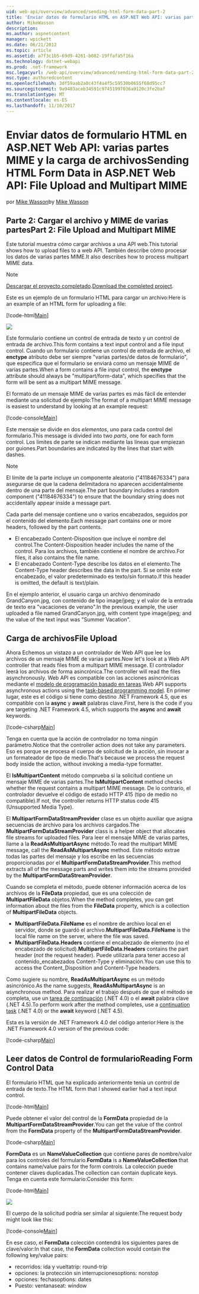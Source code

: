 ```yaml
---
uid: web-api/overview/advanced/sending-html-form-data-part-2
title: 'Enviar datos de formulario HTML en ASP.NET Web API: varias partes MIME y la carga de archivos | Documentos de Microsoft'
author: MikeWasson
description: 
ms.author: aspnetcontent
manager: wpickett
ms.date: 06/21/2012
ms.topic: article
ms.assetid: a7f3c1b5-69d9-4261-b082-19ffafa5f16a
ms.technology: dotnet-webapi
ms.prod: .net-framework
msc.legacyurl: /web-api/overview/advanced/sending-html-form-data-part-2
msc.type: authoredcontent
ms.openlocfilehash: 3df59aab2a0c43f4a4f5c59530b0655f68d95cc7
ms.sourcegitcommit: 9a9483aceb34591c97451997036a9120c3fe2baf
ms.translationtype: MT
ms.contentlocale: es-ES
ms.lasthandoff: 11/10/2017
---
```

<a name="sending-html-form-data-in-aspnet-web-api-file-upload-and-multipart-mime"></a><span data-ttu-id="bf02f-102">Enviar datos de formulario HTML en ASP.NET Web API: varias partes MIME y la carga de archivos</span><span class="sxs-lookup"><span data-stu-id="bf02f-102">Sending HTML Form Data in ASP.NET Web API: File Upload and Multipart MIME</span></span>
====================
<span data-ttu-id="bf02f-103">por [Mike Wasson](https://github.com/MikeWasson)</span><span class="sxs-lookup"><span data-stu-id="bf02f-103">by [Mike Wasson](https://github.com/MikeWasson)</span></span>

## <a name="part-2-file-upload-and-multipart-mime"></a><span data-ttu-id="bf02f-104">Parte 2: Cargar el archivo y MIME de varias partes</span><span class="sxs-lookup"><span data-stu-id="bf02f-104">Part 2: File Upload and Multipart MIME</span></span>

<span data-ttu-id="bf02f-105">Este tutorial muestra cómo cargar archivos a una API web.</span><span class="sxs-lookup"><span data-stu-id="bf02f-105">This tutorial shows how to upload files to a web API.</span></span> <span data-ttu-id="bf02f-106">También describe cómo procesar los datos de varias partes MIME.</span><span class="sxs-lookup"><span data-stu-id="bf02f-106">It also describes how to process multipart MIME data.</span></span>

> [!NOTE]
> <span data-ttu-id="bf02f-107">[Descargar el proyecto completado](https://code.msdn.microsoft.com/ASPNET-Web-API-File-Upload-a8c0fb0d).</span><span class="sxs-lookup"><span data-stu-id="bf02f-107">[Download the completed project](https://code.msdn.microsoft.com/ASPNET-Web-API-File-Upload-a8c0fb0d).</span></span>


<span data-ttu-id="bf02f-108">Este es un ejemplo de un formulario HTML para cargar un archivo:</span><span class="sxs-lookup"><span data-stu-id="bf02f-108">Here is an example of an HTML form for uploading a file:</span></span>

[!code-html[Main](sending-html-form-data-part-2/samples/sample1.html)]

![](sending-html-form-data-part-2/_static/image1.png)

<span data-ttu-id="bf02f-109">Este formulario contiene un control de entrada de texto y un control de entrada de archivo.</span><span class="sxs-lookup"><span data-stu-id="bf02f-109">This form contains a text input control and a file input control.</span></span> <span data-ttu-id="bf02f-110">Cuando un formulario contiene un control de entrada de archivo, el **enctype** atributo debe ser siempre &quot;varias partes/de datos de formulario&quot;, que especifica que el formulario se enviará como un mensaje MIME de varias partes.</span><span class="sxs-lookup"><span data-stu-id="bf02f-110">When a form contains a file input control, the **enctype** attribute should always be &quot;multipart/form-data&quot;, which specifies that the form will be sent as a multipart MIME message.</span></span>

<span data-ttu-id="bf02f-111">El formato de un mensaje MIME de varias partes es más fácil de entender mediante una solicitud de ejemplo:</span><span class="sxs-lookup"><span data-stu-id="bf02f-111">The format of a multipart MIME message is easiest to understand by looking at an example request:</span></span>

[!code-console[Main](sending-html-form-data-part-2/samples/sample2.cmd)]

<span data-ttu-id="bf02f-112">Este mensaje se divide en dos *elementos*, uno para cada control del formulario.</span><span class="sxs-lookup"><span data-stu-id="bf02f-112">This message is divided into two *parts*, one for each form control.</span></span> <span data-ttu-id="bf02f-113">Los límites de parte se indican mediante las líneas que empiezan por guiones.</span><span class="sxs-lookup"><span data-stu-id="bf02f-113">Part boundaries are indicated by the lines that start with dashes.</span></span>

> [!NOTE]
> <span data-ttu-id="bf02f-114">El límite de la parte incluye un componente aleatorio (&quot;41184676334&quot;) para asegurarse de que la cadena delimitadora no aparecen accidentalmente dentro de una parte del mensaje.</span><span class="sxs-lookup"><span data-stu-id="bf02f-114">The part boundary includes a random component (&quot;41184676334&quot;) to ensure that the boundary string does not accidentally appear inside a message part.</span></span>


<span data-ttu-id="bf02f-115">Cada parte del mensaje contiene uno o varios encabezados, seguidos por el contenido del elemento.</span><span class="sxs-lookup"><span data-stu-id="bf02f-115">Each message part contains one or more headers, followed by the part contents.</span></span>

- <span data-ttu-id="bf02f-116">El encabezado Content-Disposition que incluye el nombre del control.</span><span class="sxs-lookup"><span data-stu-id="bf02f-116">The Content-Disposition header includes the name of the control.</span></span> <span data-ttu-id="bf02f-117">Para los archivos, también contiene el nombre de archivo.</span><span class="sxs-lookup"><span data-stu-id="bf02f-117">For files, it also contains the file name.</span></span>
- <span data-ttu-id="bf02f-118">El encabezado Content-Type describe los datos en el elemento.</span><span class="sxs-lookup"><span data-stu-id="bf02f-118">The Content-Type header describes the data in the part.</span></span> <span data-ttu-id="bf02f-119">Si se omite este encabezado, el valor predeterminado es texto/sin formato.</span><span class="sxs-lookup"><span data-stu-id="bf02f-119">If this header is omitted, the default is text/plain.</span></span>

<span data-ttu-id="bf02f-120">En el ejemplo anterior, el usuario carga un archivo denominado GrandCanyon.jpg, con contenido de tipo image/jpeg; y el valor de la entrada de texto era &quot;vacaciones de verano&quot;.</span><span class="sxs-lookup"><span data-stu-id="bf02f-120">In the previous example, the user uploaded a file named GrandCanyon.jpg, with content type image/jpeg; and the value of the text input was &quot;Summer Vacation&quot;.</span></span>

## <a name="file-upload"></a><span data-ttu-id="bf02f-121">Carga de archivos</span><span class="sxs-lookup"><span data-stu-id="bf02f-121">File Upload</span></span>

<span data-ttu-id="bf02f-122">Ahora Echemos un vistazo a un controlador de Web API que lee los archivos de un mensaje MIME de varias partes.</span><span class="sxs-lookup"><span data-stu-id="bf02f-122">Now let's look at a Web API controller that reads files from a multipart MIME message.</span></span> <span data-ttu-id="bf02f-123">El controlador leerá los archivos de forma asincrónica.</span><span class="sxs-lookup"><span data-stu-id="bf02f-123">The controller will read the files asynchronously.</span></span> <span data-ttu-id="bf02f-124">Web API es compatible con las acciones asincrónicas mediante el [modelo de programación basado en tareas](https://msdn.microsoft.com/library/dd460693.aspx).</span><span class="sxs-lookup"><span data-stu-id="bf02f-124">Web API supports asynchronous actions using the [task-based programming model](https://msdn.microsoft.com/library/dd460693.aspx).</span></span> <span data-ttu-id="bf02f-125">En primer lugar, este es el código si tiene como destino .NET Framework 4.5, que es compatible con la **async** y **await** palabras clave.</span><span class="sxs-lookup"><span data-stu-id="bf02f-125">First, here is the code if you are targeting .NET Framework 4.5, which supports the **async** and **await** keywords.</span></span>

[!code-csharp[Main](sending-html-form-data-part-2/samples/sample3.cs)]

<span data-ttu-id="bf02f-126">Tenga en cuenta que la acción de controlador no toma ningún parámetro.</span><span class="sxs-lookup"><span data-stu-id="bf02f-126">Notice that the controller action does not take any parameters.</span></span> <span data-ttu-id="bf02f-127">Eso es porque se procesa el cuerpo de solicitud de la acción, sin invocar a un formateador de tipo de medio.</span><span class="sxs-lookup"><span data-stu-id="bf02f-127">That's because we process the request body inside the action, without invoking a media-type formatter.</span></span>

<span data-ttu-id="bf02f-128">El **IsMultipartContent** método comprueba si la solicitud contiene un mensaje MIME de varias partes.</span><span class="sxs-lookup"><span data-stu-id="bf02f-128">The **IsMultipartContent** method checks whether the request contains a multipart MIME message.</span></span> <span data-ttu-id="bf02f-129">De lo contrario, el controlador devuelve el código de estado HTTP 415 (tipo de medio no compatible).</span><span class="sxs-lookup"><span data-stu-id="bf02f-129">If not, the controller returns HTTP status code 415 (Unsupported Media Type).</span></span>

<span data-ttu-id="bf02f-130">El **MultipartFormDataStreamProvider** clase es un objeto auxiliar que asigna secuencias de archivo para los archivos cargados.</span><span class="sxs-lookup"><span data-stu-id="bf02f-130">The **MultipartFormDataStreamProvider** class is a helper object that allocates file streams for uploaded files.</span></span> <span data-ttu-id="bf02f-131">Para leer el mensaje MIME de varias partes, llame a la **ReadAsMultipartAsync** método.</span><span class="sxs-lookup"><span data-stu-id="bf02f-131">To read the multipart MIME message, call the **ReadAsMultipartAsync** method.</span></span> <span data-ttu-id="bf02f-132">Este método extrae todas las partes del mensaje y los escribe en las secuencias proporcionadas por el **MultipartFormDataStreamProvider**.</span><span class="sxs-lookup"><span data-stu-id="bf02f-132">This method extracts all of the message parts and writes them into the streams provided by the **MultipartFormDataStreamProvider**.</span></span>

<span data-ttu-id="bf02f-133">Cuando se completa el método, puede obtener información acerca de los archivos de la **FileData** propiedad, que es una colección de **MultipartFileData** objetos.</span><span class="sxs-lookup"><span data-stu-id="bf02f-133">When the method completes, you can get information about the files from the **FileData** property, which is a collection of **MultipartFileData** objects.</span></span>

- <span data-ttu-id="bf02f-134">**MultipartFileData.FileName** es el nombre de archivo local en el servidor, donde se guardó el archivo.</span><span class="sxs-lookup"><span data-stu-id="bf02f-134">**MultipartFileData.FileName** is the local file name on the server, where the file was saved.</span></span>
- <span data-ttu-id="bf02f-135">**MultipartFileData.Headers** contiene el encabezado de elemento (*no* el encabezado de solicitud).</span><span class="sxs-lookup"><span data-stu-id="bf02f-135">**MultipartFileData.Headers** contains the part header (*not* the request header).</span></span> <span data-ttu-id="bf02f-136">Puede utilizarla para tener acceso al contenido\_encabezados Content-Type y eliminación.</span><span class="sxs-lookup"><span data-stu-id="bf02f-136">You can use this to access the Content\_Disposition and Content-Type headers.</span></span>

<span data-ttu-id="bf02f-137">Como sugiere su nombre, **ReadAsMultipartAsync** es un método asincrónico.</span><span class="sxs-lookup"><span data-stu-id="bf02f-137">As the name suggests, **ReadAsMultipartAsync** is an asynchronous method.</span></span> <span data-ttu-id="bf02f-138">Para realizar el trabajo después de que el método se completa, use un [tarea de continuación](https://msdn.microsoft.com/en-us/library/ee372288.aspx) (.NET 4.0) o el **await** palabra clave (.NET 4.5).</span><span class="sxs-lookup"><span data-stu-id="bf02f-138">To perform work after the method completes, use a [continuation task](https://msdn.microsoft.com/en-us/library/ee372288.aspx) (.NET 4.0) or the **await** keyword (.NET 4.5).</span></span>

<span data-ttu-id="bf02f-139">Esta es la versión de .NET Framework 4.0 del código anterior:</span><span class="sxs-lookup"><span data-stu-id="bf02f-139">Here is the .NET Framework 4.0 version of the previous code:</span></span>

[!code-csharp[Main](sending-html-form-data-part-2/samples/sample4.cs)]

## <a name="reading-form-control-data"></a><span data-ttu-id="bf02f-140">Leer datos de Control de formulario</span><span class="sxs-lookup"><span data-stu-id="bf02f-140">Reading Form Control Data</span></span>

<span data-ttu-id="bf02f-141">El formulario HTML que ha explicado anteriormente tenía un control de entrada de texto.</span><span class="sxs-lookup"><span data-stu-id="bf02f-141">The HTML form that I showed earlier had a text input control.</span></span>

[!code-html[Main](sending-html-form-data-part-2/samples/sample5.html)]

<span data-ttu-id="bf02f-142">Puede obtener el valor del control de la **FormData** propiedad de la **MultipartFormDataStreamProvider**.</span><span class="sxs-lookup"><span data-stu-id="bf02f-142">You can get the value of the control from the **FormData** property of the **MultipartFormDataStreamProvider**.</span></span>

[!code-csharp[Main](sending-html-form-data-part-2/samples/sample6.cs?highlight=15)]

<span data-ttu-id="bf02f-143">**FormData** es un **NameValueCollection** que contiene pares de nombre/valor para los controles del formulario.</span><span class="sxs-lookup"><span data-stu-id="bf02f-143">**FormData** is a **NameValueCollection** that contains name/value pairs for the form controls.</span></span> <span data-ttu-id="bf02f-144">La colección puede contener claves duplicadas.</span><span class="sxs-lookup"><span data-stu-id="bf02f-144">The collection can contain duplicate keys.</span></span> <span data-ttu-id="bf02f-145">Tenga en cuenta este formulario:</span><span class="sxs-lookup"><span data-stu-id="bf02f-145">Consider this form:</span></span>

[!code-html[Main](sending-html-form-data-part-2/samples/sample7.html)]

![](sending-html-form-data-part-2/_static/image2.png)

<span data-ttu-id="bf02f-146">El cuerpo de la solicitud podría ser similar al siguiente:</span><span class="sxs-lookup"><span data-stu-id="bf02f-146">The request body might look like this:</span></span>

[!code-console[Main](sending-html-form-data-part-2/samples/sample8.cmd)]

<span data-ttu-id="bf02f-147">En ese caso, el **FormData** colección contendrá los siguientes pares de clave/valor:</span><span class="sxs-lookup"><span data-stu-id="bf02f-147">In that case, the **FormData** collection would contain the following key/value pairs:</span></span>

- <span data-ttu-id="bf02f-148">recorridos: ida y vuelta</span><span class="sxs-lookup"><span data-stu-id="bf02f-148">trip: round-trip</span></span>
- <span data-ttu-id="bf02f-149">opciones: la protección sin interrupciones</span><span class="sxs-lookup"><span data-stu-id="bf02f-149">options: nonstop</span></span>
- <span data-ttu-id="bf02f-150">opciones: fechas</span><span class="sxs-lookup"><span data-stu-id="bf02f-150">options: dates</span></span>
- <span data-ttu-id="bf02f-151">Puesto: ventana</span><span class="sxs-lookup"><span data-stu-id="bf02f-151">seat: window</span></span>
